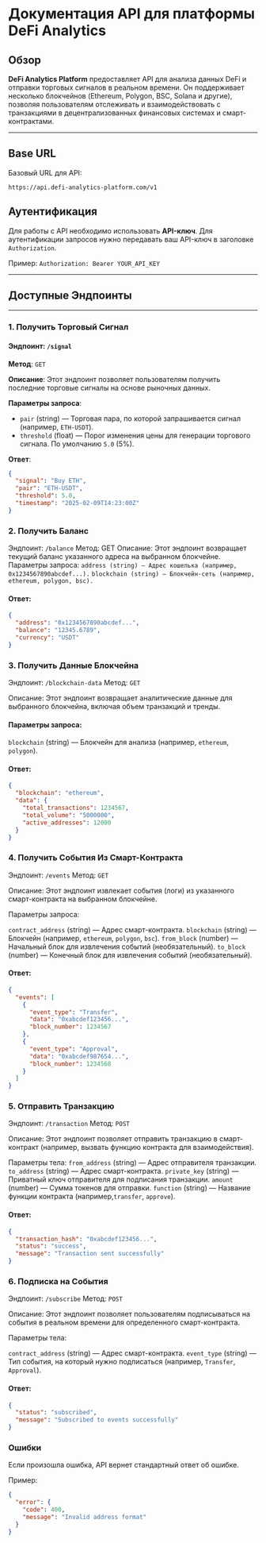 # Документация API для платформы DeFi Analytics

## Обзор

**DeFi Analytics Platform** предоставляет API для анализа данных DeFi и отправки торговых сигналов в реальном времени. Он поддерживает несколько блокчейнов (Ethereum, Polygon, BSC, Solana и другие), позволяя пользователям отслеживать и взаимодействовать с транзакциями в децентрализованных финансовых системах и смарт-контрактами.

---

## **Base URL**

Базовый URL для API:

```https://api.defi-analytics-platform.com/v1```

## **Аутентификация**

Для работы с API необходимо использовать **API-ключ**. Для аутентификации запросов нужно передавать ваш API-ключ в заголовке `Authorization`.

Пример: `Authorization: Bearer YOUR_API_KEY`


---

## Доступные Эндпоинты

---

### 1. **Получить Торговый Сигнал**

#### Эндпоинт: `/signal`

**Метод**: `GET`

**Описание**: Этот эндпоинт позволяет пользователям получить последние торговые сигналы на основе рыночных данных.

**Параметры запроса**:
- `pair` (string) — Торговая пара, по которой запрашивается сигнал (например, `ETH-USDT`).
- `threshold` (float) — Порог изменения цены для генерации торгового сигнала. По умолчанию `5.0` (5%).

**Ответ**:
```json
{
  "signal": "Buy ETH",
  "pair": "ETH-USDT",
  "threshold": 5.0,
  "timestamp": "2025-02-09T14:23:00Z"
}
```

### 2. Получить Баланс

Эндпоинт: `/balance`
Метод: GET
Описание: Этот эндпоинт возвращает текущий баланс указанного адреса на выбранном блокчейне.
Параметры запроса:
`address (string) — Адрес кошелька (например, 0x1234567890abcdef...).`
`blockchain (string) — Блокчейн-сеть (например, ethereum, polygon, bsc).`

#### Ответ:
```json
{
  "address": "0x1234567890abcdef...",
  "balance": "12345.6789",
  "currency": "USDT"
}
```
### 3. Получить Данные Блокчейна

Эндпоинт: `/blockchain-data`
Метод: `GET`

Описание: Этот эндпоинт возвращает аналитические данные для выбранного блокчейна, включая объем транзакций и тренды.

#### Параметры запроса:

`blockchain` (string) — Блокчейн для анализа (например, `ethereum`, `polygon`).

#### Ответ:
```json
{
  "blockchain": "ethereum",
  "data": {
    "total_transactions": 1234567,
    "total_volume": "5000000",
    "active_addresses": 12000
  }
}
```
### 4. Получить События Из Смарт-Контракта

Эндпоинт: `/events`
Метод: `GET`

Описание: Этот эндпоинт извлекает события (логи) из указанного смарт-контракта на выбранном блокчейне.

Параметры запроса:

`contract_address` (string) — Адрес смарт-контракта.
`blockchain` (string) — Блокчейн (например, `ethereum`, `polygon`, `bsc`).
`from_block` (number) — Начальный блок для извлечения событий (необязательный).
`to_block` (number) — Конечный блок для извлечения событий (необязательный).
#### Ответ:
```json
{
  "events": [
    {
      "event_type": "Transfer",
      "data": "0xabcdef123456...",
      "block_number": 1234567
    },
    {
      "event_type": "Approval",
      "data": "0xabcdef987654...",
      "block_number": 1234568
    }
  ]
}
```
### 5. Отправить Транзакцию

Эндпоинт: `/transaction`
Метод: `POST`

Описание: Этот эндпоинт позволяет отправить транзакцию в смарт-контракт (например, вызвать функцию контракта для взаимодействия).

Параметры тела:
`from_address` (string) — Адрес отправителя транзакции.
`to_address` (string) — Адрес смарт-контракта.
`private_key` (string) — Приватный ключ отправителя для подписания транзакции.
`amount` (number) — Сумма токенов для отправки.
`function` (string) — Название функции контракта (например,`transfer`, `approve`).
#### Ответ:

```json
{
  "transaction_hash": "0xabcdef123456...",
  "status": "success",
  "message": "Transaction sent successfully"
}
```

### 6. Подписка на События

Эндпоинт: `/subscribe`
Метод: `POST`

Описание: Этот эндпоинт позволяет пользователям подписываться на события в реальном времени для определенного смарт-контракта.

Параметры тела:

`contract_address` (string) — Адрес смарт-контракта.
`event_type` (string) — Тип события, на который нужно подписаться (например, `Transfer`, `Approval`).
#### Ответ:
```json
{
  "status": "subscribed",
  "message": "Subscribed to events successfully"
}
```
### Ошибки

Если произошла ошибка, API вернет стандартный ответ об ошибке.

Пример:
```json
{
  "error": {
    "code": 400,
    "message": "Invalid address format"
  }
}
```
